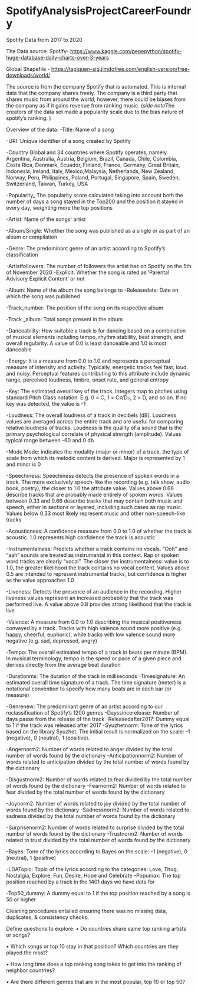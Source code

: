 # SpotifyAnalysisProjectCareerFoundry
Spotify Data from 2017 to 2020

The Data source:
  Spotify- https://www.kaggle.com/pepepython/spotify-huge-database-daily-charts-over-3-years
 
 Global Shapefile - https://tapiquen-sig.jimdofree.com/english-version/free-downloads/world/
  

The source is from the company Spotify that is automated. This is internal data that the company shares freely. The company is a third party that shares music from around the world, however, there could be biases from the company as if it gains revenue from ranking music. (*side note*The creators of the data set made a popularity scale due to the bias nature of spotify’s ranking. )

Overview of the data:
-Title: Name of a song

-URI: Unique identifier of a song created by Spotify

-Country Global and 34 countries where Spotify operates, namely Argentina, Australia, Austria, Belgium, Brazil, Canada, Chile, Colombia, Costa Rica, Denmark, Ecuador, Finland, France, Germany, Great Britain, Indonesia, Ireland, Italy, Mexico,Malaysia, Netherlands, New Zealand, Norway, Peru, Philippines, Poland, Portugal, Singapore, Spain, Sweden, Switzerland, Taiwan, Turkey, USA

-Popularity_ The popularity score calculated taking into account both the number of days a song stayed in the Top200 and the position it stayed in every day, weighting more the top positions

-Artist: Name of the songs' artist

-Album/Single: Whether the song was published as a single or as part of an album or compilation

-Genre: The predominant genre of an artist according to Spotify’s classification

-Artistfollowers: The number of followers the artist has on Spotify on the 5th of November 2020 -Explicit: Whether the song is rated as ‘Parental Advisory Explicit Content’ or not 

-Album: Name of the album the song belongs to -Releasedate: Date on which the song was published

-Track_number: The position of the song on its respective album

-Track _album: Total songs present in the album

-Danceability: How suitable a track is for dancing based on a combination of musical elements including tempo, rhythm stability, beat strength, and overall regularity. A value of 0.0 is least danceable and 1.0 is most danceable

-Energy: It is a measure from 0.0 to 1.0 and represents a perceptual measure of intensity and activity. Typically, energetic tracks feel fast, loud, and noisy. Perceptual features contributing to this attribute include dynamic range, perceived loudness, timbre, onset rate, and general entropy

-Key: The estimated overall key of the track. Integers map to pitches using standard Pitch Class notation. E.g. 0 = C, 1 = C♯/D♭, 2 = D, and so on. If no key was detected, the value is -1

-Loudness: The overall loudness of a track in decibels (dB). Loudness values are averaged across the entire track and are useful for comparing relative loudness of tracks. Loudness is the quality of a sound that is the primary psychological correlate of physical strength (amplitude). Values typical range between -60 and 0 db

-Mode Mode: indicates the modality (major or minor) of a track, the type of scale from which its melodic content is derived. Major is represented by 1 and minor is 0

-Speechiness: Speechiness detects the presence of spoken words in a track. The more exclusively speech-like the recording (e.g. talk show, audio book, poetry), the closer to 1.0 the attribute value. Values above 0.66 describe tracks that are probably made entirely of spoken words. Values between 0.33 and 0.66 describe tracks that may contain both music and speech, either in sections or layered, including such cases as rap music. Values below 0.33 most likely represent music and other non-speech-like tracks

-Acousticness: A confidence measure from 0.0 to 1.0 of whether the track is acoustic. 1.0 represents high confidence the track is acoustic

-Instrumentalness: Predicts whether a track contains no vocals. “Ooh” and “aah” sounds are treated as instrumental in this context. Rap or spoken word tracks are clearly “vocal”. The closer the instrumentalness: value is to 1.0, the greater likelihood the track contains no vocal content. Values above 0.5 are intended to represent instrumental tracks, but confidence is higher as the value approaches 1.0

-Liveness: Detects the presence of an audience in the recording. Higher liveness values represent an increased probability that the track was performed live. A value above 0.8 provides strong likelihood that the track is live

-Valence: A measure from 0.0 to 1.0 describing the musical positiveness conveyed by a track. Tracks with high valence sound more positive (e.g. happy, cheerful, euphoric), while tracks with low valence sound more negative (e.g. sad, depressed, angry)

-Tempo: The overall estimated tempo of a track in beats per minute (BPM). In musical terminology, tempo is the speed or pace of a given piece and derives directly from the average beat duration

-Durationms: The duration of the track in milliseconds -Timesignature: An estimated overall time signature of a track. The time signature (meter) is a notational convention to specify how many beats are in each bar (or measure)

-Genrenew: The predominant genre of an artist according to our reclassification of Spotify’s 1200 genres -Dayssincerelease: Number of days passe from the release of the track -Releasedafter2017: Dummy equal to 1 if the track was released after 2017 -Syuzhetnorm: Tone of the lyrics based on the library Syuzhet. The initial result is normalized on the scale: -1 (negative), 0 (neutral), 1 (positive).

-Angernorm2: Number of words related to anger divided by the total number of words found by the dictionary -Anticipationnorm2: Number of words related to anticipation divided by the total number of words found by the dictionary

-Disgustnorm2: Number of words related to fear divided by the total number of words found by the dictionary -Fearnorm2: Number of words related to fear divided by the total number of words found by the dictionary

-Joynorm2: Number of words related to joy divided by the total number of words found by the dictionary -Sadnessnorm2: Number of words related to sadness divided by the total number of words found by the dictionary

-Surprisenorm2: Number of words related to surprise divided by the total number of words found by the dictionary -Trustnorm2: Number of words related to trust divided by the total number of words found by the dictionary

-Bayes: Tone of the lyrics according to Bayes on the scale: -1 (negative), 0 (neutral), 1 (positive)

-LDATopic: Topic of the lyrics according to the categories: Love, Thug, Nostalgia, Explore, Fun, Desire, Hope and Celebrate -Popumax: The top position reached by a track in the 1401 days we have data for

-Top50_dummy: A dummy equal to 1 if the top position reached by a song is 50 or higher


Cleaning procedures entailed ensuring there was no missing data, duplicates, & consistency checks.


  Define questions to explore: 
•	Do countries share same top ranking artists or songs?

•	Which songs or top 10 stay in that position? Which countries are they played the most?

•	How long time does a top ranking song takes to get into the ranking of neighbor countries?

•	Are there different genres that are in the most popular, top 10 or top 50?
